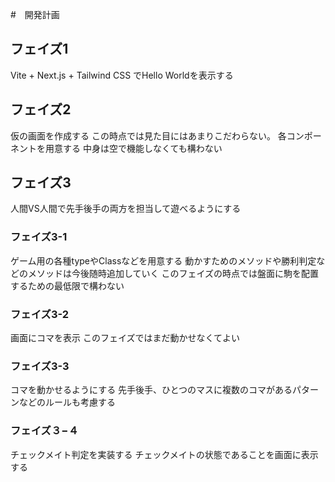 #　開発計画

## フェイズ1　
Vite + Next.js + Tailwind CSS でHello Worldを表示する

## フェイズ2
仮の画面を作成する
この時点では見た目にはあまりこだわらない。
各コンポーネントを用意する
中身は空で機能しなくても構わない

## フェイズ3
人間VS人間で先手後手の両方を担当して遊べるようにする

### フェイズ3-1
ゲーム用の各種typeやClassなどを用意する
動かすためのメソッドや勝利判定などのメソッドは今後随時追加していく
このフェイズの時点では盤面に駒を配置するための最低限で構わない

### フェイズ3-2
画面にコマを表示
このフェイズではまだ動かせなくてよい

### フェイズ3-3

コマを動かせるようにする
先手後手、ひとつのマスに複数のコマがあるパターンなどのルールも考慮する

### フェイズ３−４
チェックメイト判定を実装する
チェックメイトの状態であることを画面に表示する